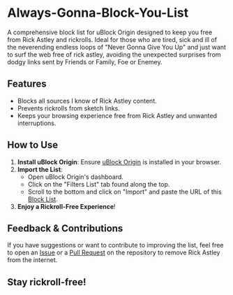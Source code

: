 # Always-Gonna-Block-You-List

A comprehensive block list for uBlock Origin designed to keep you free from Rick Astley and rickrolls. Ideal for those who are tired, sick and ill of the neverending endless loops of "Never Gonna Give You Up" and just want to surf the web free of rick astley, avoiding the unexpected surprises from dodgy links sent by Friends or Family, Foe or Enemey.

## Features
- Blocks all sources I know of Rick Astley content.
- Prevents rickrolls from sketch links.
- Keeps your browsing experience free from Rick Astley and unwanted interruptions.

## How to Use
1. **Install uBlock Origin**: Ensure [uBlock Origin](https://ublockorigin.com/) is installed in your browser.
2. **Import the List**:
   - Open uBlock Origin's dashboard.
   - Click on the "Filters List" tab found along the top.
   - Scroll to the bottom and click on "Import" and paste the URL of this [Block List](https://raw.githubusercontent.com/PrimeMonket/Always-Gonna-Block-You-List/main/RickAstley-Blocker.txt).
3. **Enjoy a Rickroll-Free Experience**!

## Feedback & Contributions
If you have suggestions or want to contribute to improving the list, feel free to open an [Issue](https://github.com/PrimeMonket/Always-Gonna-Block-You-List/issues) or a [Pull Request](https://github.com/PrimeMonket/Always-Gonna-Block-You-List/pulls) on the repository to remove Rick Astley from the internet.

## Stay rickroll-free!
